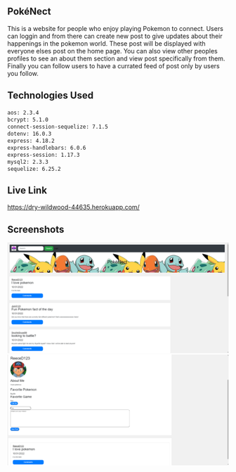 ## PokéNect

This is a website for people who enjoy playing Pokemon to connect.  Users can loggin and from there can create new post to give updates about their happenings in the pokemon world.  These post will be displayed with everyone elses post on the home page.  You can also view other peoples profiles to see an about them section and view post specifically from them.  Finally you can follow users to have a currated feed of post only by users you follow.

## Technologies Used
    aos: 2.3.4
    bcrypt: 5.1.0
    connect-session-sequelize: 7.1.5
    dotenv: 16.0.3
    express: 4.18.2
    express-handlebars: 6.0.6
    express-session: 1.17.3
    mysql2: 2.3.3
    sequelize: 6.25.2

## Live Link

https://dry-wildwood-44635.herokuapp.com/

## Screenshots

![screenshot](./public/images/Readme1.png)
![screenshot](./public/images/Readme2.png)
